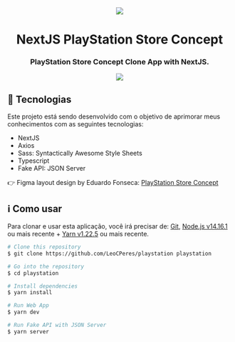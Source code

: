 <div style="text-align: center" align="center">
<img src="https://i.imgur.com/HQ15dZM.png" align="center" />
</div>

<h1 align="center">NextJS PlayStation Store Concept </h1>

<h3 align="center">PlayStation Store Concept Clone App with NextJS.</h3>
<div style="text-align: center" align="center">
<img src="https://i.imgur.com/33gnBx9.png" align="center" />
</div>

<h2>🚀 Tecnologias</h2>
<p>Este projeto está sendo desenvolvido com o objetivo de aprimorar meus conhecimentos com as seguintes tecnologias:</p>

<ul>
    <li>NextJS</li>
    <li>Axios</li>
    <li>Sass: Syntactically Awesome Style Sheets</li>
    <li>Typescript</li>
    <li>Fake API: JSON Server</li>
</ul>
<p>👉 Figma layout design by Eduardo Fonseca: <a href="https://www.figma.com/community/file/953393220481719617/PlayStation-Store-Concept">PlayStation Store Concept</a> </p>

<h2>ℹ️ Como usar</h2>
<p>Para clonar e usar esta aplicação, você irá precisar de: <a href="https://git-scm.com/">Git</a>, <a href="https://nodejs.org/en/">Node.js v14.16.1</a> ou mais recente + <a href="https://yarnpkg.com/">Yarn v1.22.5</a> ou mais recente.</p>

```bash
# Clone this repository
$ git clone https://github.com/LeoCPeres/playstation playstation

# Go into the repository
$ cd playstation

# Install dependencies
$ yarn install

# Run Web App
$ yarn dev

# Run Fake API with JSON Server
$ yarn server
```

